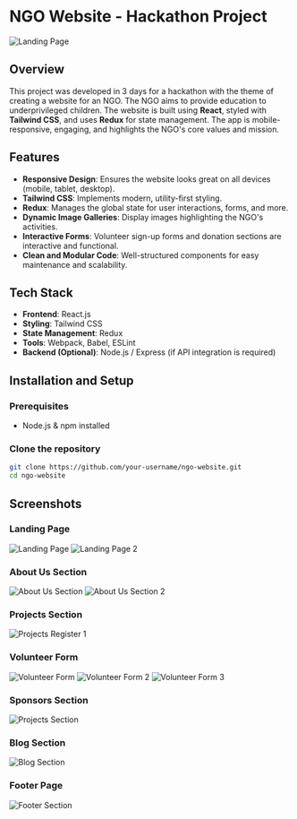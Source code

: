 # NGO Website - Hackathon Project

![Landing Page](https://github.com/Surya-V-28/LearnLifts/blob/main/readme-image/homepage.png)

## Overview
This project was developed in 3 days for a hackathon with the theme of creating a website for an NGO. The NGO aims to provide education to underprivileged children. The website is built using **React**, styled with **Tailwind CSS**, and uses **Redux** for state management. The app is mobile-responsive, engaging, and highlights the NGO's core values and mission.

## Features
- **Responsive Design**: Ensures the website looks great on all devices (mobile, tablet, desktop).
- **Tailwind CSS**: Implements modern, utility-first styling.
- **Redux**: Manages the global state for user interactions, forms, and more.
- **Dynamic Image Galleries**: Display images highlighting the NGO's activities.
- **Interactive Forms**: Volunteer sign-up forms and donation sections are interactive and functional.
- **Clean and Modular Code**: Well-structured components for easy maintenance and scalability.

## Tech Stack
- **Frontend**: React.js
- **Styling**: Tailwind CSS
- **State Management**: Redux
- **Tools**: Webpack, Babel, ESLint
- **Backend (Optional)**: Node.js / Express (if API integration is required)

## Installation and Setup

### Prerequisites
- Node.js & npm installed

### Clone the repository

```bash
git clone https://github.com/your-username/ngo-website.git
cd ngo-website
```


## Screenshots

### Landing Page
![Landing Page](https://github.com/Surya-V-28/LearnLifts/blob/main/readme-image/homepage.png)
![Landing Page 2 ](https://github.com/Surya-V-28/LearnLifts/blob/main/readme-image/home2.png)

### About Us Section
![About Us Section](https://github.com/Surya-V-28/LearnLifts/blob/main/readme-image/landing.png)
![About Us Section 2 ](https://github.com/Surya-V-28/LearnLifts/blob/main/readme-image/landing-2.png)

### Projects Section
![Projects Register 1 ](https://github.com/Surya-V-28/LearnLifts/blob/main/readme-image/events.png)

### Volunteer Form
![Volunteer Form](https://github.com/Surya-V-28/LearnLifts/blob/main/readme-image/contributepage.png)
![Volunteer Form 2 ](https://github.com/Surya-V-28/LearnLifts/blob/main/readme-image/formRegister.png)
![Volunteer Form 3 ](https://github.com/Surya-V-28/LearnLifts/blob/main/readme-image/payments.png)

### Sponsors Section
![Projects Section](https://github.com/Surya-V-28/LearnLifts/blob/main/readme-image/sponsors.png)

### Blog Section
![Blog Section](https://github.com/Surya-V-28/LearnLifts/blob/main/readme-image/Blogs.png)

### Footer Page 
![Footer Section](https://github.com/Surya-V-28/LearnLifts/blob/main/readme-image/footer.png)


